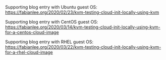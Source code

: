 Supporting blog entry with Ubuntu guest OS: https://fabianlee.org/2020/02/23/kvm-testing-cloud-init-locally-using-kvm

Supporting blog entry with CentOS guest OS: https://fabianlee.org/2020/03/14/kvm-testing-cloud-init-locally-using-kvm-for-a-centos-cloud-image

Supporting blog entry with RHEL guest OS: https://fabianlee.org/2020/03/22/kvm-testing-cloud-init-locally-using-kvm-for-a-rhel-cloud-image

